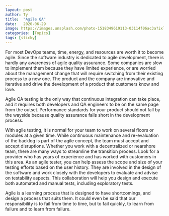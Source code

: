 ```yaml
---
layout: post
author: Ty
title:  "Agile QA"
date:   2020-06-29 
image: https://images.unsplash.com/photo-1518349619113-03114f06ac3a?ixlib=rb-1.2.1&ixid=eyJhcHBfaWQiOjEyMDd9&auto=format&fit=crop&w=1350&q=80
categories: [Topics]
tags: [sticky]
---
```



For most DevOps teams, time, energy, and resources are worth it to become agile. Since the software industry is dedicated to agile development, there is hardly any awareness of agile quality assurance. Some companies are slow to implement them because they have limited experience, or are worried about the management change that will require switching from their existing process to a new one. The product and the company are innovative and iterative and drive the development of a product that customers know and love.

Agile QA testing is the only way that continuous integration can take place, and it requires both developers and QA engineers to be on the same page from the outset. Performance standards for your product should not fall by the wayside because quality assurance falls short in the development process. 

With agile testing, it is normal for your team to work on several floors or modules at a given time. While continuous maintenance and re-evaluation of the backlog is part of the agile concept, the team must accept and accept disruptions. Whether you work with a decentralized or nearshore team, there are many ways to streamline the transition process. Look for a provider who has years of experience and has worked with customers in this area. As an agile tester, you can help assess the scope and size of your testing efforts based on the user history. They are involved in the design of the software and work closely with the developers to evaluate and advise on testability aspects. This collaboration will help you design and execute both automated and manual tests, including exploratory tests.

Agile is a learning process that is designed to have shortcomings, and design a process that suits them.  It could even be said that our responsibility is to fail from time to time, but to fail quickly, to learn from failure and to learn from failure.
